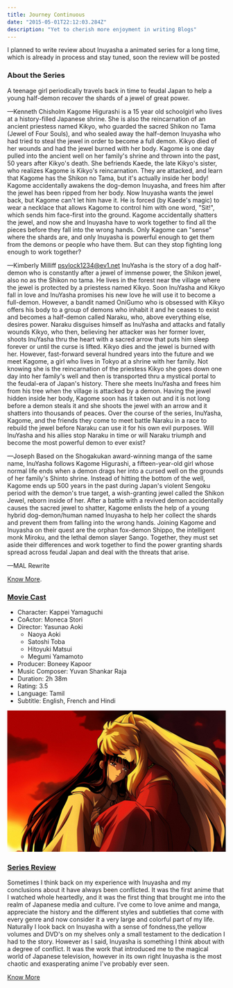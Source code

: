 ```yaml
---
title: Journey Continuous
date: "2015-05-01T22:12:03.284Z"
description: "Yet to cherish more enjoyment in writing Blogs"
---
```


I planned to write review about Inuyasha a animated series for a long time, which is already in process and stay tuned, soon the review will be posted

### About the Series

A teenage girl periodically travels back in time to feudal Japan to help a young half-demon recover the shards of a jewel of great power.

—Kenneth Chisholm
Kagome Higurashi is a 15 year old schoolgirl who lives at a history-filled Japanese shrine. She is also the reincarnation of an ancient priestess named Kikyo, who guarded the sacred Shikon no Tama (Jewel of Four Souls), and who sealed away the half-demon Inuyasha who had tried to steal the jewel in order to become a full demon. Kikyo died of her wounds and had the jewel burned with her body. Kagome is one day pulled into the ancient well on her family's shrine and thrown into the past, 50 years after Kikyo's death. She befriends Kaede, the late Kikyo's sister, who realizes Kagome is Kikyo's reincarnation. They are attacked, and learn that Kagome has the Shikon no Tama, but it's actually inside her body! Kagome accidentally awakens the dog-demon Inuyasha, and frees him after the jewel has been ripped from her body. Now Inuyasha wants the jewel back, but Kagome can't let him have it. He is forced (by Kaede's magic) to wear a necklace that allows Kagome to control him with one word, "Sit!", which sends him face-first into the ground. Kagome accidentally shatters the jewel, and now she and Inuyasha have to work together to find all the pieces before they fall into the wrong hands. Only Kagome can "sense" where the shards are, and only Inuyasha is powerful enough to get them from the demons or people who have them. But can they stop fighting long enough to work together?

—Kimberly Milliff <psylock1234@ev1.net>
InuYasha is the story of a dog half-demon who is constantly after a jewel of immense power, the Shikon jewel, also no as the Shikon no tama. He lives in the forest near the village where the jewel is protected by a priestess named Kikyo. Soon InuYasha and Kikyo fall in love and InuYasha promises his new love he will use it to become a full-demon. However, a bandit named OniGumo who is obsessed with Kikyo offers his body to a group of demons who inhabit it and he ceases to exist and becomes a half-demon called Naraku, who, above everything else, desires power. Naraku disguises himself as InuYasha and attacks and fatally wounds Kikyo, who then, believing her attacker was her former lover, shoots InuYasha thru the heart with a sacred arrow that puts him sleep forever or until the curse is lifted. Kikyo dies and the jewel is burned with her. However, fast-forward several hundred years into the future and we meet Kagome, a girl who lives in Tokyo at a shrine with her family. Not knowing she is the reincarnation of the priestess Kikyo she goes down one day into her family's well and then is transported thru a mystical portal to the feudal-era of Japan's history. There she meets InuYasha and frees him from his tree when the village is attacked by a demon. Having the jewel hidden inside her body, Kagome soon has it taken out and it is not long before a demon steals it and she shoots the jewel with an arrow and it shatters into thousands of peaces. Over the course of the series, InuYasha, Kagome, and the friends they come to meet battle Naraku in a race to rebuild the jewel before Naraku can use it for his own evil purposes. Will InuYasha and his allies stop Naraku in time or will Naraku triumph and become the most powerful demon to ever exist?

—Joseph
Based on the Shogakukan award-winning manga of the same name, InuYasha follows Kagome Higurashi, a fifteen-year-old girl whose normal life ends when a demon drags her into a cursed well on the grounds of her family's Shinto shrine. Instead of hitting the bottom of the well, Kagome ends up 500 years in the past during Japan's violent Sengoku period with the demon's true target, a wish-granting jewel called the Shikon Jewel, reborn inside of her. After a battle with a revived demon accidentally causes the sacred jewel to shatter, Kagome enlists the help of a young hybrid dog-demon/human named Inuyasha to help her collect the shards and prevent them from falling into the wrong hands. Joining Kagome and Inuyasha on their quest are the orphan fox-demon Shippo, the intelligent monk Miroku, and the lethal demon slayer Sango. Together, they must set aside their differences and work together to find the power granting shards spread across feudal Japan and deal with the threats that arise.

—MAL Rewrite

[Know More](https://www.imdb.com/title/tt0290223/plotsummary).

### [Movie Cast](https://www.imdb.com/title/tt9675716/fullcredits)

- Character: Kappei Yamaguchi
- CoActor: Moneca Stori
- Director: Yasunao Aoki
    - Naoya Aoki
    - Satoshi Toba
    - Hitoyuki Matsui
    - Megumi Yamamoto
- Producer: Boneey Kapoor
- Music Composer: Yuvan Shankar Raja
- Duration: 2h 38m
- Rating: 3.5
- Language: Tamil
- Subtitle: English, French and Hindi

![Inuyasha Profile Picture](./inuyasha.jpg)

### [Series Review](https://myanimelist.net/anime/249/InuYasha/reviews)

Sometimes I think back on my experience with Inuyasha and my conclusions about it have always been conflicted. It was the first anime that I watched whole heartedly, and it was the first thing that brought me into the realm of Japanese media and culture. I've come to love anime and manga, appreciate the history and the different styles and subtleties that come with every genre and now consider it a very large and colorful part of my life. Naturally I look back on Inuyasha with a sense of fondness,the yellow volumes and DVD's on my shelves only a small testament to the dedication I had to the story. However as I said, Inuyasha is something I think about with a degree of conflict. It was the work that introduced me to the magical world of Japanese television, however in its own right Inuyasha is the most chaotic and exasperating anime I've probably ever seen.

[Know More](https://myanimelist.net/anime/249/InuYasha/reviews)